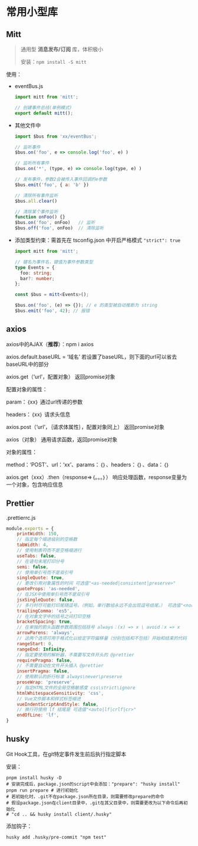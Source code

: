 # 常用小型库

## Mitt

> 通用型 **消息发布/订阅** 库，体积极小
>
> 安装：`npm install -S mitt`

使用：

- eventBus.js

  ```js
  import mitt from 'mitt';
  
  // 创建事件总线(单例模式)
  export default mitt();
  ```

- 其他文件中

  ```js
  import $bus from 'xx/eventBus';
  
  // 监听事件
  $bus.on('foo', e => console.log('foo', e) )
  
  // 监听所有事件
  $bus.on('*', (type, e) => console.log(type, e) )
  
  // 发布事件，参数2会被传入事件回调的e参数
  $bus.emit('foo', { a: 'b' })
  
  // 清除所有事件监听
  $bus.all.clear()
  
  // 清除某个事件监听
  function onFoo() {}
  $bus.on('foo', onFoo)   // 监听
  $bus.off('foo', onFoo)  // 清除监听
  ```

- 添加类型约束：需首先在 tsconfig.json 中开启严格模式 `"strict": true`

  ```ts
  import mitt from 'mitt';
  
  // 键名为事件名，键值为事件参数类型
  type Events = {
    foo: string;
    bar?: number;
  }; 
  
  const $bus = mitt<Events>();
  
  $bus.on('foo', (e) => {}); // e 的类型被自动推断为 string
  $bus.emit('foo', 42); // 报错
  ```



## axios

axios中的AJAX（**推荐**）：npm i axios

axios.default.baseURL = ‘域名’             若设置了baseURL，则下面的url可以省去baseURL中的部分

axios.get（‘url’，配置对象）              返回promise对象

配置对象的属性：

param：｛xx｝                         通过url传递的参数

headers：｛xx｝                        请求头信息

axios.post（‘url’，｛请求体属性｝，配置对象同上） 返回promise对象

axios（对象）                            通用请求函数，返回promise对象

对象的属性：

method：‘POST’、url：‘xx’、params：｛｝、headers：｛｝、data：｛｝

axios.get（xxx）.then（response=>｛。。。｝）     响应处理函数，response变量为一个对象，包含响应信息

## Prettier

.prettierrc.js

```js
module.exports = {
    printWidth: 150,
    // 指定每个缩进级别的空格数
    tabWidth: 4,
    // 使用制表符而不是空格缩进行
    useTabs: false,
    // 在语句末尾打印分号
    semi: false,
    // 使用单引号而不是双引号
    singleQuote: true,
    // 更改引用对象属性的时间 可选值"<as-needed|consistent|preserve>"
    quoteProps: 'as-needed',
    // 在JSX中使用单引号而不是双引号
    jsxSingleQuote: false,
    // 多行时尽可能打印尾随逗号。（例如，单行数组永远不会出现逗号结尾。） 可选值"<none|es5|all>"，默认none
    trailingComma: 'es5',
    // 在对象文字中的括号之间打印空格
    bracketSpacing: true,
    // 在单独的箭头函数参数周围包括括号 always：(x) => x \ avoid：x => x
    arrowParens: 'always',
    // 这两个选项可用于格式化以给定字符偏移量（分别包括和不包括）开始和结束的代码
    rangeStart: 0,
    rangeEnd: Infinity,
    // 指定要使用的解析器，不需要写文件开头的 @prettier
    requirePragma: false,
    // 不需要自动在文件开头插入 @prettier
    insertPragma: false,
    // 使用默认的折行标准 always\never\preserve
    proseWrap: 'preserve',
    // 指定HTML文件的全局空格敏感度 css\strict\ignore
    htmlWhitespaceSensitivity: 'css',
    // Vue文件脚本和样式标签缩进
    vueIndentScriptAndStyle: false,
    // 换行符使用 lf 结尾是 可选值"<auto|lf|crlf|cr>"
    endOfLine: 'lf',
}

```

## husky

Git Hook工具，在git特定事件发生前后执行指定脚本

安装：

```shell
pnpm install husky -D
# 安装完成后，package.json的script中会添加："prepare": "husky install"
pnpm run prepare # 进行初始化
# 若初始化时，.git不在package.json所在目录，则需要修改prepare的命令
# 假设package.json在client目录中，.git在其父目录中，则需要更改为以下命令后再初始化
# "cd .. && husky install client/.husky"
```

添加钩子：

```shell
husky add .husky/pre-commit "npm test"
```

